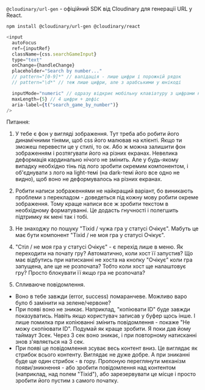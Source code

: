 `@cloudinary/url-gen` - офіційний SDK від Cloudinary для генерації URL у React.

```
npm install @cloudinary/url-gen @cloudinary/react
```

```js
<input
  autoFocus
  ref={inputRef}
  className={css.searchGameInput}
  type="text"
  onChange={handleChange}
  placeholder="Search by number..."
  // pattern="[0-9]*" // валідація - лише цифри і порожній рядок
  // pattern="\d*" // теж лише цифри, але з арабськими у юнікоді

  inputMode="numeric" // одразу відкриє мобільну клавіатуру з цифрами на моб. пристроях
  maxLength={5} // 4 цифри + дефіс
  aria-label={t("search_game_by_number")}
/>
```

Питання:

1. У тебе є фон у вигляді зображення. Тут треба або робити його динамічними тінями, щоб css його малював на клієнті. Якщо ти зможеш перевести це у стилі, то ок. Або ж можна залишити фон зображенням і розтягувати його на різних екранах. Невелика деформація кардинально нічого не змінить. Але у будь-якому випадку необхідно тінь під лого зробити окремим компонентом, і об'єднувати з лого на light-темі (на dark-темі його все одно не видно), щоб воно не деформувалось на різних екранах.

2. Робити написи зображеннями не найкращий варіант, бо виникають проблеми з перекладом - доведеться під кожну мову робити окреме зображення. Тому краще написи все ж зробити текстом в необхідному форматуванні. Це додасть гнучності і полегшить підтримку як мені так і тобі.

3. Не знаходжу по пошуку "Tixid / чужа гра у статусі Очікує". Мабуть це має бути компонент "Tixid / не моя гра у статусі Очікує".
4. "Стіл / не моя гра у статусі Очікує" - є перехід лише в меню. Як переходити на почату гру? Автоматично, коли хост її запустив? Що має відбутись при натисканні не хоста на кнопку "Очікує" коли гра запущена, але ще не розпочата? Тобто коли хост ще налаштовує гру? Просто блокувати її якщо гра не розпочата?

5. Спливаюче повідомлення.

- Воно в тебе завжди (error, success) помаранчеве. Можливо варо було б замінити на зелене/червоне?
- При появі воно не зникає. Наприклад, "копіювати ID" буде завжди показуватись. Навіть якщо користувач записав у буфер щось інше. І лише помилка при копіюванні змінить повідомлення - покаже "Не можу скопіювати ID". Подумай як краще зробити. Я поки дав йому таймаут 3сек. Через 3 сек воно зникає, і при повторному натисканні знов з'являється на 3 сек.
- При появі це повідомлення зсуває весь контент вниз. Це виглядає як стрибок всього контенту. Виглядає не дуже добре. А при зниканні буде ще один стрибок - в гору. Пропоную переглянути механізм появи/зникнення - або зробити повідомлення над контентом (наприклад, над полем "Tixid"), або зарезервувати це місце і просто зробити його пустим з самого початку.
